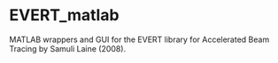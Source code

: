 # EVERT_matlab
MATLAB wrappers and GUI for the EVERT library for Accelerated Beam Tracing by Samuli Laine (2008). 
